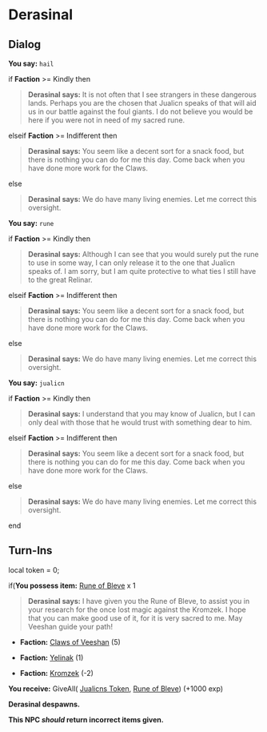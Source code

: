 # Derasinal
## Dialog

**You say:** `hail`



if **Faction** >= Kindly then



>**Derasinal says:** It is not often that I see strangers in these dangerous lands. Perhaps you are the chosen that Jualicn speaks of that will aid us in our battle against the foul giants. I do not believe you would be here if you were not in need of my sacred rune.


elseif **Faction** >= Indifferent then



>**Derasinal says:** You seem like a decent sort for a snack food, but there is nothing you can do for me this day.  Come back when you have done more work for the Claws.


else



>**Derasinal says:** We do have many living enemies.  Let me correct this oversight.


**You say:** `rune`




if **Faction** >= Kindly then



>**Derasinal says:** Although I can see that you would surely put the rune to use in some way, I can only release it to the one that Jualicn speaks of. I am sorry, but I am quite protective to what ties I still have to the great Relinar.


elseif **Faction** >= Indifferent then



>**Derasinal says:** You seem like a decent sort for a snack food, but there is nothing you can do for me this day.  Come back when you have done more work for the Claws.


else



>**Derasinal says:** We do have many living enemies.  Let me correct this oversight.


**You say:** `jualicn`



if **Faction** >= Kindly then



>**Derasinal says:** I understand that you may know of Jualicn, but I can only deal with those that he would trust with something dear to him.



elseif **Faction** >= Indifferent then



>**Derasinal says:** You seem like a decent sort for a snack food, but there is nothing you can do for me this day.  Come back when you have done more work for the Claws.


else



>**Derasinal says:** We do have many living enemies.  Let me correct this oversight.

end

## Turn-Ins



local token = 0;



if(**You possess item:**  [Rune of Bleve](/item/1895) x 1


>**Derasinal says:** I have given you the Rune of Bleve, to assist you in your research for the once lost magic against the Kromzek. I hope that you can make good use of it, for it is very sacred to me. May Veeshan guide your path!


* __Faction:__ [Claws of Veeshan](/faction/430) (5)


* __Faction:__ [Yelinak](/faction/436) (1)


* __Faction:__ [Kromzek](/faction/448) (-2)


 **You receive:** GiveAll( [Jualicns Token](/item/1908), [Rune of Bleve](/item/1895)) (+1000 exp)


**Derasinal despawns.**

**This NPC *should* return incorrect items given.**
